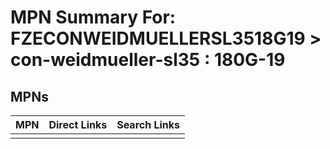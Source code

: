 



# MPN Summary For: FZECONWEIDMUELLERSL3518G19 > con-weidmueller-sl35 : 180G-19

## MPNs
  

|MPN|Direct Links|Search Links|
| :--- | :--- | :--- |
||||
